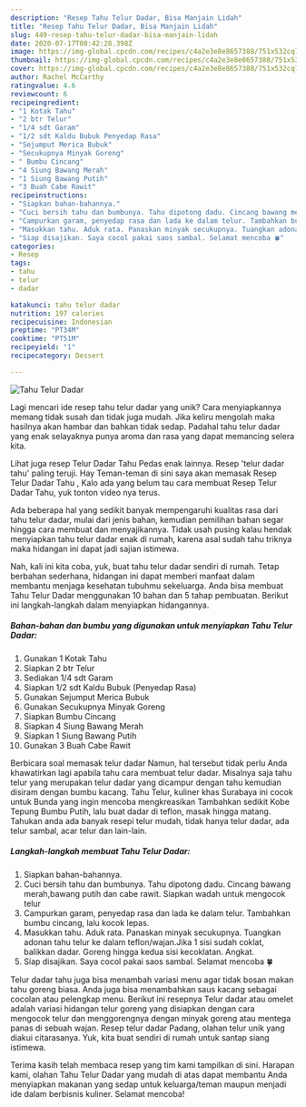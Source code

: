 ```yaml
---
description: "Resep Tahu Telur Dadar, Bisa Manjain Lidah"
title: "Resep Tahu Telur Dadar, Bisa Manjain Lidah"
slug: 449-resep-tahu-telur-dadar-bisa-manjain-lidah
date: 2020-07-17T08:42:28.398Z
image: https://img-global.cpcdn.com/recipes/c4a2e3e8e8657388/751x532cq70/tahu-telur-dadar-foto-resep-utama.jpg
thumbnail: https://img-global.cpcdn.com/recipes/c4a2e3e8e8657388/751x532cq70/tahu-telur-dadar-foto-resep-utama.jpg
cover: https://img-global.cpcdn.com/recipes/c4a2e3e8e8657388/751x532cq70/tahu-telur-dadar-foto-resep-utama.jpg
author: Rachel McCarthy
ratingvalue: 4.6
reviewcount: 6
recipeingredient:
- "1 Kotak Tahu"
- "2 btr Telur"
- "1/4 sdt Garam"
- "1/2 sdt Kaldu Bubuk Penyedap Rasa"
- "Sejumput Merica Bubuk"
- "Secukupnya Minyak Goreng"
- " Bumbu Cincang"
- "4 Siung Bawang Merah"
- "1 Siung Bawang Putih"
- "3 Buah Cabe Rawit"
recipeinstructions:
- "Siapkan bahan-bahannya."
- "Cuci bersih tahu dan bumbunya. Tahu dipotong dadu. Cincang bawang merah,bawang putih dan cabe rawit. Siapkan wadah untuk mengocok telur"
- "Campurkan garam, penyedap rasa dan lada ke dalam telur. Tambahkan bumbu cincang, lalu kocok lepas."
- "Masukkan tahu. Aduk rata. Panaskan minyak secukupnya. Tuangkan adonan tahu telur ke dalam teflon/wajan.Jika 1 sisi sudah coklat, balikkan dadar. Goreng hingga kedua sisi kecoklatan. Angkat."
- "Siap disajikan. Saya cocol pakai saos sambal. Selamat mencoba 🍀"
categories:
- Resep
tags:
- tahu
- telur
- dadar

katakunci: tahu telur dadar 
nutrition: 197 calories
recipecuisine: Indonesian
preptime: "PT34M"
cooktime: "PT51M"
recipeyield: "1"
recipecategory: Dessert

---
```



![Tahu Telur Dadar](https://img-global.cpcdn.com/recipes/c4a2e3e8e8657388/751x532cq70/tahu-telur-dadar-foto-resep-utama.jpg)

Lagi mencari ide resep tahu telur dadar yang unik? Cara menyiapkannya memang tidak susah dan tidak juga mudah. Jika keliru mengolah maka hasilnya akan hambar dan bahkan tidak sedap. Padahal tahu telur dadar yang enak selayaknya punya aroma dan rasa yang dapat memancing selera kita.

Lihat juga resep Telur Dadar Tahu Pedas enak lainnya. Resep &#39;telur dadar tahu&#39; paling teruji. Hay Teman-teman di sini saya akan memasak Resep Telur Dadar Tahu , Kalo ada yang belum tau cara membuat Resep Telur Dadar Tahu, yuk tonton video nya terus.

Ada beberapa hal yang sedikit banyak mempengaruhi kualitas rasa dari tahu telur dadar, mulai dari jenis bahan, kemudian pemilihan bahan segar hingga cara membuat dan menyajikannya. Tidak usah pusing kalau hendak menyiapkan tahu telur dadar enak di rumah, karena asal sudah tahu triknya maka hidangan ini dapat jadi sajian istimewa.


Nah, kali ini kita coba, yuk, buat tahu telur dadar sendiri di rumah. Tetap berbahan sederhana, hidangan ini dapat memberi manfaat dalam membantu menjaga kesehatan tubuhmu sekeluarga. Anda bisa membuat Tahu Telur Dadar menggunakan 10 bahan dan 5 tahap pembuatan. Berikut ini langkah-langkah dalam menyiapkan hidangannya.

<!--inarticleads1-->

##### Bahan-bahan dan bumbu yang digunakan untuk menyiapkan Tahu Telur Dadar:

1. Gunakan 1 Kotak Tahu
1. Siapkan 2 btr Telur
1. Sediakan 1/4 sdt Garam
1. Siapkan 1/2 sdt Kaldu Bubuk (Penyedap Rasa)
1. Gunakan Sejumput Merica Bubuk
1. Gunakan Secukupnya Minyak Goreng
1. Siapkan  Bumbu Cincang
1. Siapkan 4 Siung Bawang Merah
1. Siapkan 1 Siung Bawang Putih
1. Gunakan 3 Buah Cabe Rawit


Berbicara soal memasak telur dadar Namun, hal tersebut tidak perlu Anda khawatirkan lagi apabila tahu cara membuat telur dadar. Misalnya saja tahu telur yang merupakan telur dadar yang dicampur dengan tahu kemudian disiram dengan bumbu kacang. Tahu Telur, kuliner khas Surabaya ini cocok untuk Bunda yang ingin mencoba mengkreasikan Tambahkan sedikit Kobe Tepung Bumbu Putih, lalu buat dadar di teflon, masak hingga matang. Tahukan anda ada banyak resepi telur mudah, tidak hanya telur dadar, ada telur sambal, acar telur dan lain-lain. 

<!--inarticleads2-->

##### Langkah-langkah membuat Tahu Telur Dadar:

1. Siapkan bahan-bahannya.
1. Cuci bersih tahu dan bumbunya. Tahu dipotong dadu. Cincang bawang merah,bawang putih dan cabe rawit. Siapkan wadah untuk mengocok telur
1. Campurkan garam, penyedap rasa dan lada ke dalam telur. Tambahkan bumbu cincang, lalu kocok lepas.
1. Masukkan tahu. Aduk rata. Panaskan minyak secukupnya. Tuangkan adonan tahu telur ke dalam teflon/wajan.Jika 1 sisi sudah coklat, balikkan dadar. Goreng hingga kedua sisi kecoklatan. Angkat.
1. Siap disajikan. Saya cocol pakai saos sambal. Selamat mencoba 🍀


Telur dadar tahu juga bisa menambah variasi menu agar tidak bosan makan tahu goreng biasa. Anda juga bisa menambahkan saus kacang sebagai cocolan atau pelengkap menu. Berikut ini resepnya Telur dadar atau omelet adalah variasi hidangan telur goreng yang disiapkan dengan cara mengocok telur dan menggorengnya dengan minyak goreng atau mentega panas di sebuah wajan. Resep telur dadar Padang, olahan telur unik yang diakui citarasanya. Yuk, kita buat sendiri di rumah untuk santap siang istimewa. 

Terima kasih telah membaca resep yang tim kami tampilkan di sini. Harapan kami, olahan Tahu Telur Dadar yang mudah di atas dapat membantu Anda menyiapkan makanan yang sedap untuk keluarga/teman maupun menjadi ide dalam berbisnis kuliner. Selamat mencoba!
